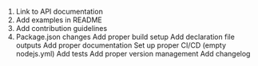 1. Link to API documentation
2. Add examples in README
3. Add contribution guidelines
4. Package.json changes
    Add proper build setup
    Add declaration file outputs
    Add proper documentation
    Set up proper CI/CD (empty nodejs.yml)
    Add tests
    Add proper version management
    Add changelog
